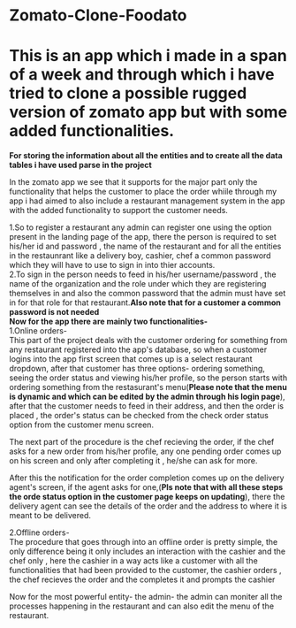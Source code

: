 # Zomato-Clone-Foodato
# This is an app which i made in a span of a week and through which i have tried to clone a possible rugged version of zomato app but with some added functionalities.
**For storing the information about all the entities and to create all the data tables i have used parse in the project**

In the zomato app we see that it supports for the major part only the functionality that helps the customer to place the order whiile through my app i had aimed to also include a restaurant management system in the app with the added functionality to support the customer needs.<br>

1.So to register a restaurant any admin can register one using the option present in the landing page of the app, there the person is required to set his/her id and password , the name of the restaurant and for all the entities in the restaunrant like a delivery boy, cashier, chef a common password which they will have to use to sign in into thier accounts.<br>
2.To sign in the person needs to feed in his/her username/password , the name of the organization and the role under which they are registering themselves in and also the common 
password that the admin must have set in for that role for that restaurant.**Also note that for a customer a common password is not needed**
<br>
**Now for the app there are mainly two functionalities-**<br>
1.Online orders-<br>
  This part of the project deals with the customer ordering for something from any restaurant registered into the app's database, so when a customer logins into the app first     screen that comes up is a select restaurant dropdown, after that customer has three options- ordering something, seeing the order status and viewing his/her profile, so the     person starts with ordering something from the restasurant's menu(**Please note that the menu is dynamic and which can be edited by the admin through his login page**), after     that the customer needs to feed in their address, and then the order is placed , the order's status can be checked from the check order status option from the customer menu       screen.
  
  The next part of the procedure is the chef recieving the order, if the chef asks for a new order from his/her profile, any one pending order comes up on his screen and only
  after completing it , he/she can ask for more.
  
  After this the notification for the order completion comes up on the delivery agent's screen, if the agent asks for one,(**Pls note that with all these steps the orde status 
  option in the customer page keeps on updating**), there the delivery agent can see the details of the order and the address to where it is meant to be delivered.

2.Offline orders-<br>
  The procedure that goes through into an offline order is pretty simple, the only difference being it only includes an interaction with the cashier and the chef only , here the
  cashier in a way acts like a customer with all the functionalities that had been provided to the customer, the cashier orders , the chef recieves the order and the completes it
  and prompts the cashier

Now for the most powerful entity- the admin- the admin can moniter all the processes happening in the restaurant and can also edit the menu of the restaurant.



